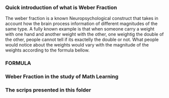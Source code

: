 ### Quick introduction of what is Weber Fraction

The weber fraction is a known Neuropsychological construct that takes in account how the brain process information of different magnitudes of the same type.
A fully known example is that when someone carry a weight with one hand and another weight with the other, one weightig the double of the other, people cannot tell if its exactelly the double or not.
What people would notice about the weights would vary with the magnitude of the weights according to the formula bellow.

### FORMULA

### Weber Fraction in the study of Math Learning

### The scrips presented in this folder
